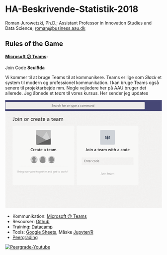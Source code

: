 # HA-Beskrivende-Statistik-2018
Roman Jurowetzki, Ph.D.; Assistant Professor in Innovation Studies and Data Science; roman@business.aau.dk


## Rules of the Game
#### [Microsoft :confused: Teams](http://teams.microsoft.com/): 
Join Code **8cul5da**

Vi kommer til at bruge Teams til at kommunikere. Teams er lige som *Slack* et system til modern og professionel kommunikation. I kan bruge Teams også senere til projektarbejde mm. Nogle vejledere her på AAU bruger det allerede.
Jeg åbnede et *team* til vores kursus. Her sender jeg updates

![Teams](img/tbboCqEQOU.gif)


- Kommunikation: [Microsoft :confused: Teams](http://teams.microsoft.com/)
- Resourser: [Github](https://github.com/RJuro/HA-Beskrivende-Statistik-2018)
- Training: [Datacamp](http://datacamp.com/)
- Tools: [Google Sheets](https://www.google.com/sheets/about/), Måske [Jupyter/R](https://notebooks.azure.com/)
- [Peergrading](https://www.peergrade.io/)


[![Peergrade-Youtube](http://img.youtube.com/vi/US_raZCfJAM/0.jpg)](http://www.youtube.com/watch?v=US_raZCfJAM)

